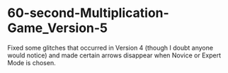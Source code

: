 # 60-second-Multiplication-Game_Version-5
Fixed some glitches that occurred in Version 4 (though I doubt anyone would notice) and made certain arrows disappear when Novice or Expert Mode is chosen.
